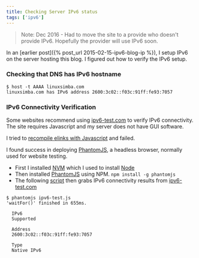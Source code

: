 ```yaml
---
title: Checking Server IPv6 status
tags: ['ipv6']
---
```


> Note: Dec 2016 - Had to move the site to a provide who doesn't provide IPv6.
Hopefully the provider will use IPv6 soon.

In an [earlier post]({% post_url 2015-02-15-ipv6-blog-ip %}), I setup IPv6 on
the server hosting this blog. I figured out how to verify the IPv6 setup.

### Checking that DNS has IPv6 hostname
```
$ host -t AAAA linuxsimba.com
linuxsimba.com has IPv6 address 2600:3c02::f03c:91ff:fe93:7057
```

### IPv6 Connectivity Verification
Some websites recommend using [ipv6-test.com](http://ipv6-test.com) to verify
IPv6 connectivity. The site requires Javascript and my server does not have GUI
software.

I tried to [recompile
elinks with
Javascript](http://elinks.or.cz/documentation/html/manual.html-chunked/ch01s06.html) and failed.

I found success in deploying [PhantomJS](http://phantomjs.org/), a headless
browser, normally used for website testing.

* First I installed [NVM](https://github.com/creationix/nvm)
which I used to install [Node](http://nodejs.org)
* Then installed [PhantomJS](http://phantomjs.org) using NPM.
`npm install -g phantomjs`
* The following [script](https://gist.github.com/skamithi/6cb7e26975eb3ee472eb) then grabs IPv6 connectivity results from
[ipv6-test.com](http://ipv6-test.com)

```
$ phantomjs ipv6-test.js
'waitFor()' finished in 655ms.

  IPv6
  Supported

  Address
  2600:3c02::f03c:91ff:fe93:7057

  Type
  Native IPv6

```

